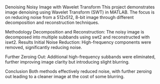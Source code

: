 Denoising Noisy Image with Wavelet Transform
This project demonstrates image denoising using Wavelet Transform (SWT) in MATLAB. The focus is on reducing noise from a 512x512, 8-bit image through different decomposition and reconstruction techniques.

Methodology
Decomposition and Reconstruction:
The noisy image is decomposed into multiple subbands using swt2 and reconstructed with iswt2.
Results
Initial Noise Reduction:
High-frequency components were removed, significantly reducing noise.

Further Zeroing Out:
Additional high-frequency subbands were eliminated, further improving image clarity but introducing slight blurring.

Conclusion
Both methods effectively reduced noise, with further zeroing out leading to a cleaner image at the cost of some blurring.
